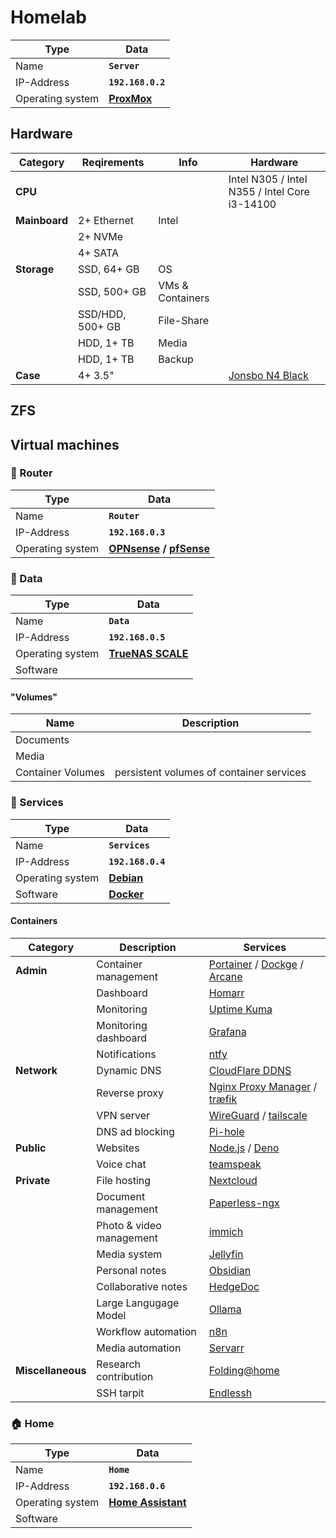 # Homelab

|Type|Data|
|-|-|
|Name|**`Server`**|
|IP-Address|**`192.168.0.2`**|
|Operating system|**[ProxMox](https://proxmox.com/)**|

## Hardware

|Category|Reqirements|Info|Hardware|
|-|-|-|-|
|**CPU**|||Intel N305 / Intel N355 / Intel Core i3-14100|
|**Mainboard**|2+ Ethernet|Intel||
||2+ NVMe|||
||4+ SATA|||
|**Storage**|SSD, 64+ GB|OS||
||SSD, 500+ GB|VMs & Containers||
||SSD/HDD, 500+ GB|File-Share||
||HDD, 1+ TB|Media||
||HDD, 1+ TB|Backup||
|**Case**|4+ 3.5"||[Jonsbo N4 Black](https://www.jonsbo.com/en/products/N4Black.html)|

## ZFS

## Virtual machines

### 🛜 Router

|Type|Data|
|-|-|
|Name|**`Router`**|
|IP-Address|**`192.168.0.3`**|
|Operating system|**[OPNsense](https://opnsense.org/) / [pfSense](https://pfsense.org/)**|

### 💾 Data

|Type|Data|
|-|-|
|Name|**`Data`**|
|IP-Address|**`192.168.0.5`**|
|Operating system|**[TrueNAS SCALE](https://truenas.com/truenas-scale/)**|
|Software||

#### "Volumes"

|Name|Description|
|-|-|
|Documents||
|Media||
|Container Volumes|persistent volumes of container services|

### 🐋 Services

|Type|Data|
|-|-|
|Name|**`Services`**|
|IP-Address|**`192.168.0.4`**|
|Operating system|**[Debian](https://debian.org/)**|
|Software|**[Docker](https://docker.com/)**|

#### Containers

|Category|Description|Services|
|-|-|-|
|**Admin**|Container management|[Portainer](https://portainer.io/) / [Dockge](https://dockge.kuma.pet/) / [Arcane](https://arcane.ofkm.dev/)|
||Dashboard|[Homarr](https://homarr.dev/)|
||Monitoring|[Uptime Kuma](https://uptime.kuma.pet/)|
||Monitoring dashboard|[Grafana](https://grafana.com/)|
||Notifications|[ntfy](https://docs.ntfy.sh/)|
|**Network**|Dynamic DNS|[CloudFlare DDNS](https://hub.docker.com/r/oznu/cloudflare-ddns)|
||Reverse proxy|[Nginx Proxy Manager](https://nginxproxymanager.com/) / [træfik](https://traefik.io/)|
||VPN server|[WireGuard](https://wireguard.com/) / [tailscale](https://tailscale.com/)|
||DNS ad blocking|[Pi-hole](https://pi-hole.net/)|
|**Public**|Websites|[Node.js](https://nodejs.org/) / [Deno](https://deno.com/)|
||Voice chat|[teamspeak](https://teamspeak.com/)|
|**Private**|File hosting|[Nextcloud](https://nextcloud.com/)|
||Document management|[Paperless-ngx](https://docs.paperless-ngx.com/)|
||Photo & video management|[immich](https://immich.app/)|
||Media system|[Jellyfin](https://jellyfin.org/)|
||Personal notes|[Obsidian](https://obsidian.md/)|
||Collaborative notes|[HedgeDoc](https://hedgedoc.org/)|
||Large Langugage Model|[Ollama](https://ollama.com/)|
||Workflow automation|[n8n](https://n8n.io/)|
||Media automation|[Servarr](https://wiki.servarr.com/)|
|**Miscellaneous**|Research contribution|[Folding@home](https://foldingathome.org/)|
||SSH tarpit|[Endlessh](https://github.com/skeeto/endlessh)|

### 🏠 Home

|Type|Data|
|-|-|
|Name|**`Home`**|
|IP-Address|**`192.168.0.6`**|
|Operating system|**[Home Assistant](https://home-assistant.io/)**|
|Software||
